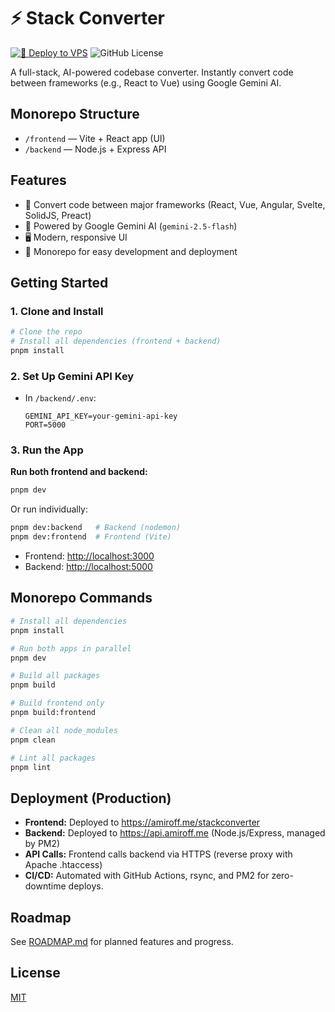 # ⚡ Stack Converter
[![🚀 Deploy to VPS](https://github.com/amir0ff/stackconverter/actions/workflows/deploy.yml/badge.svg)](https://github.com/amir0ff/stackconverter/actions/workflows/deploy.yml)
![GitHub License](https://img.shields.io/github/license/amir0ff/stackconverter)

A full-stack, AI-powered codebase converter. Instantly convert code between frameworks (e.g., React to Vue) using Google Gemini AI.

## Monorepo Structure

- `/frontend` — Vite + React app (UI)
- `/backend` — Node.js + Express API

## Features
- 🔄 Convert code between major frameworks (React, Vue, Angular, Svelte, SolidJS, Preact)
- 🧠 Powered by Google Gemini AI (`gemini-2.5-flash`)
- 🖥️ Modern, responsive UI
- 🚀 Monorepo for easy development and deployment

## Getting Started

### 1. Clone and Install
```bash
# Clone the repo
# Install all dependencies (frontend + backend)
pnpm install
```

### 2. Set Up Gemini API Key
- In `/backend/.env`:
  ```
  GEMINI_API_KEY=your-gemini-api-key
  PORT=5000
  ```

### 3. Run the App

**Run both frontend and backend:**
```bash
pnpm dev
```
Or run individually:
```bash
pnpm dev:backend   # Backend (nodemon)
pnpm dev:frontend  # Frontend (Vite)
```

- Frontend: [http://localhost:3000](http://localhost:3000)
- Backend: [http://localhost:5000](http://localhost:5000)

## Monorepo Commands

```bash
# Install all dependencies
pnpm install

# Run both apps in parallel
pnpm dev

# Build all packages
pnpm build

# Build frontend only
pnpm build:frontend

# Clean all node_modules
pnpm clean

# Lint all packages
pnpm lint
```

## Deployment (Production)
- **Frontend:** Deployed to https://amiroff.me/stackconverter
- **Backend:** Deployed to https://api.amiroff.me (Node.js/Express, managed by PM2)
- **API Calls:** Frontend calls backend via HTTPS (reverse proxy with Apache .htaccess)
- **CI/CD:** Automated with GitHub Actions, rsync, and PM2 for zero-downtime deploys.

## Roadmap
See [ROADMAP.md](./ROADMAP.md) for planned features and progress.

## License
[MIT](./LICENSE)
